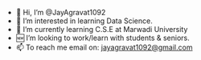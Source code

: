 - 👋 Hi, I’m @JayAgravat1092 
- 👀 I’m interested in learning Data Science.
- 🌱 I’m currently learning C.S.E at Marwadi University 
- 🆕 I’m looking to work/learn with students & seniors.
- 📫 To reach me email on: jayagravat1092@gmail.com

<!---
JayAgravat1092/JayAgravat1092 is a ✨ special ✨ repository because its `README.md` (this file) appears on your GitHub profile.
You can click the Preview link to take a look at your changes.
--->
